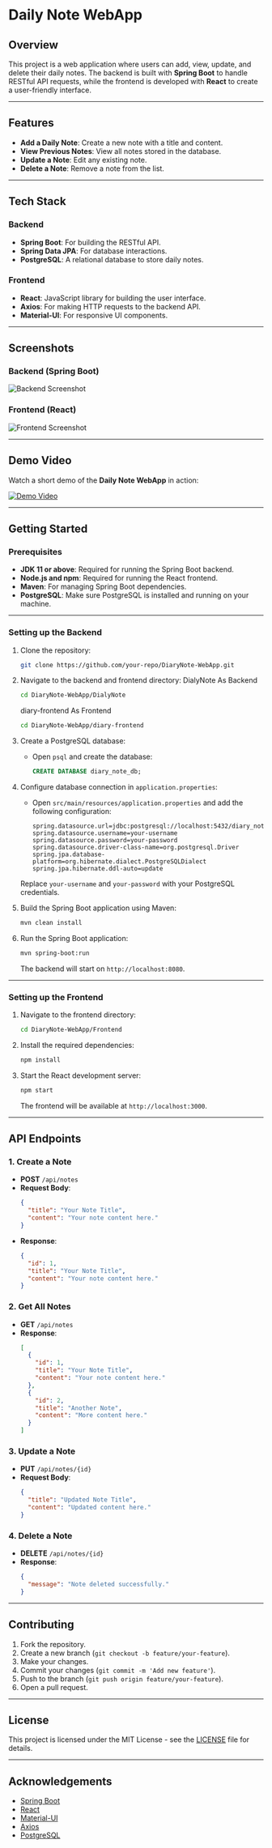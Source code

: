 # Daily Note WebApp

## Overview
This project is a web application where users can add, view, update, and delete their daily notes. The backend is built with **Spring Boot** to handle RESTful API requests, while the frontend is developed with **React** to create a user-friendly interface.

---

## Features
- **Add a Daily Note**: Create a new note with a title and content.
- **View Previous Notes**: View all notes stored in the database.
- **Update a Note**: Edit any existing note.
- **Delete a Note**: Remove a note from the list.

---

## Tech Stack

### Backend
- **Spring Boot**: For building the RESTful API.
- **Spring Data JPA**: For database interactions.
- **PostgreSQL**: A relational database to store daily notes.

### Frontend
- **React**: JavaScript library for building the user interface.
- **Axios**: For making HTTP requests to the backend API.
- **Material-UI**: For responsive UI components.

---

## Screenshots

### Backend (Spring Boot)
![Backend Screenshot](path/to/backend-screenshot.png)

### Frontend (React)
![Frontend Screenshot](path/to/frontend-screenshot.png)

---

## Demo Video
Watch a short demo of the **Daily Note WebApp** in action:

[![Demo Video](https://img.youtube.com/vi/your-video-id/0.jpg)](https://www.youtube.com/watch?v=your-video-id)

---

## Getting Started

### Prerequisites
- **JDK 11 or above**: Required for running the Spring Boot backend.
- **Node.js and npm**: Required for running the React frontend.
- **Maven**: For managing Spring Boot dependencies.
- **PostgreSQL**: Make sure PostgreSQL is installed and running on your machine.

---

### Setting up the Backend

1. Clone the repository:
   ```bash
   git clone https://github.com/your-repo/DiaryNote-WebApp.git

2. Navigate to the backend and frontend directory:
   DialyNote As Backend
   ```bash
   cd DiaryNote-WebApp/DialyNote
   ```
   diary-frontend As Frontend
   ```bash
   cd DiaryNote-WebApp/diary-frontend
   ```

4. Create a PostgreSQL database:
   - Open `psql` and create the database:
     ```sql
     CREATE DATABASE diary_note_db;
     ```

5. Configure database connection in `application.properties`:

   - Open `src/main/resources/application.properties` and add the following configuration:
     ```properties
     spring.datasource.url=jdbc:postgresql://localhost:5432/diary_note_db
     spring.datasource.username=your-username
     spring.datasource.password=your-password
     spring.datasource.driver-class-name=org.postgresql.Driver
     spring.jpa.database-platform=org.hibernate.dialect.PostgreSQLDialect
     spring.jpa.hibernate.ddl-auto=update
     ```

   Replace `your-username` and `your-password` with your PostgreSQL credentials.

6. Build the Spring Boot application using Maven:
   ```bash
   mvn clean install
   ```

7. Run the Spring Boot application:
   ```bash
   mvn spring-boot:run
   ```

   The backend will start on `http://localhost:8080`.

---

### Setting up the Frontend

1. Navigate to the frontend directory:
   ```bash
   cd DiaryNote-WebApp/Frontend
   ```

2. Install the required dependencies:
   ```bash
   npm install
   ```

3. Start the React development server:
   ```bash
   npm start
   ```

   The frontend will be available at `http://localhost:3000`.

---

## API Endpoints

### 1. **Create a Note**
- **POST** `/api/notes`
- **Request Body**:
  ```json
  {
    "title": "Your Note Title",
    "content": "Your note content here."
  }
  ```
- **Response**: 
  ```json
  {
    "id": 1,
    "title": "Your Note Title",
    "content": "Your note content here."
  }
  ```

### 2. **Get All Notes**
- **GET** `/api/notes`
- **Response**:
  ```json
  [
    {
      "id": 1,
      "title": "Your Note Title",
      "content": "Your note content here."
    },
    {
      "id": 2,
      "title": "Another Note",
      "content": "More content here."
    }
  ]
  ```

### 3. **Update a Note**
- **PUT** `/api/notes/{id}`
- **Request Body**:
  ```json
  {
    "title": "Updated Note Title",
    "content": "Updated content here."
  }
  ```

### 4. **Delete a Note**
- **DELETE** `/api/notes/{id}`
- **Response**: 
  ```json
  {
    "message": "Note deleted successfully."
  }
  ```

---

## Contributing

1. Fork the repository.
2. Create a new branch (`git checkout -b feature/your-feature`).
3. Make your changes.
4. Commit your changes (`git commit -m 'Add new feature'`).
5. Push to the branch (`git push origin feature/your-feature`).
6. Open a pull request.

---

## License

This project is licensed under the MIT License - see the [LICENSE](LICENSE) file for details.

---

## Acknowledgements

- [Spring Boot](https://spring.io/projects/spring-boot)
- [React](https://reactjs.org/)
- [Material-UI](https://mui.com/)
- [Axios](https://axios-http.com/)
- [PostgreSQL](https://www.postgresql.org/)
